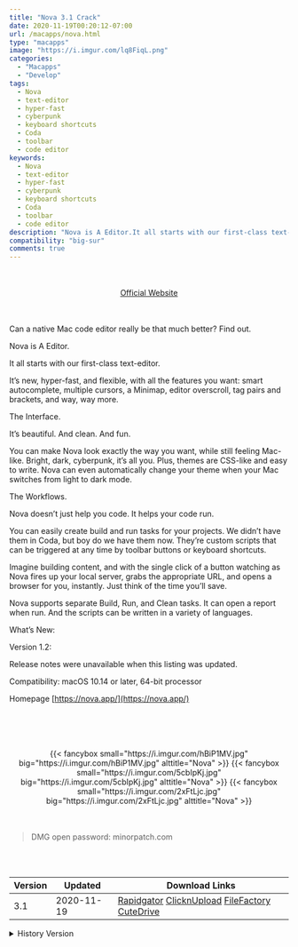 ```yaml
---
title: "Nova 3.1 Crack"
date: 2020-11-19T00:20:12-07:00
url: /macapps/nova.html
type: "macapps"
image: "https://i.imgur.com/lq8FiqL.png"
categories:
  - "Macapps"
  - "Develop"
tags:
  - Nova
  - text-editor
  - hyper-fast
  - cyberpunk
  - keyboard shortcuts
  - Coda
  - toolbar
  - code editor
keywords:
  - Nova
  - text-editor
  - hyper-fast
  - cyberpunk
  - keyboard shortcuts
  - Coda
  - toolbar
  - code editor
description: "Nova is A Editor.It all starts with our first-class text-editor.It’s new, hyper-fast, and flexible, with all the features you want: smart autocomplete, multiple cursors, a Minimap, editor overscroll, tag pairs and brackets, and way, way more"
compatibility: "big-sur"
comments: true
---
```


<br/>
<br/>
<center>
<a href="https://www.macbartender.com" target="blank"><div class="border px-4 border-blue-500 rounded-lg transition duration-500 
    ease-in-out w-48 text-lg text-blue-500 text-center hover:bg-blue-500 hover:text-white">
  Official Website 
</div></a>
</center>
<br/>
<br/>

Can a native Mac code editor really be that much better? Find out.

Nova is A Editor.

It all starts with our first-class text-editor.

It’s new, hyper-fast, and flexible, with all the features you want: smart autocomplete, multiple cursors, a Minimap, editor overscroll, tag pairs and brackets, and way, way more.

The Interface.

It’s beautiful. And clean. And fun.

You can make Nova look exactly the way you want, while still feeling Mac-like. Bright, dark, cyberpunk, it’s all you. Plus, themes are CSS-like and easy to write. Nova can even automatically change your theme when your Mac switches from light to dark mode.

The Workflows.

Nova doesn’t just help you code. It helps your code run.

You can easily create build and run tasks for your projects. We didn’t have them in Coda, but boy do we have them now. They’re custom scripts that can be triggered at any time by toolbar buttons or keyboard shortcuts.

Imagine building content, and with the single click of a button watching as Nova fires up your local server, grabs the appropriate URL, and opens a browser for you, instantly. Just think of the time you’ll save.

Nova supports separate Build, Run, and Clean tasks. It can open a report when run. And the scripts can be written in a variety of languages.

What’s New:

Version 1.2:

Release notes were unavailable when this listing was updated.

Compatibility: macOS 10.14 or later, 64-bit processor

Homepage [https://nova.app/](https://nova.app/)

<br/>
<br/>
<script async src="https://pagead2.googlesyndication.com/pagead/js/adsbygoogle.js"></script>
<ins class="adsbygoogle"
     style="display:block; text-align:center;"
     data-ad-layout="in-article"
     data-ad-format="fluid"
     data-ad-client="ca-pub-8746275014476192"
     data-ad-slot="5144997159"></ins>
<script>
     (adsbygoogle = window.adsbygoogle || []).push({});
</script>
<br/>
<br/>


<center>
<div class="w-full grid grid-cols-3 flex gap-2">
{{< fancybox small="https://i.imgur.com/hBiP1MV.jpg" big="https://i.imgur.com/hBiP1MV.jpg" alttitle="Nova" >}}
{{< fancybox small="https://i.imgur.com/5cbIpKj.jpg" big="https://i.imgur.com/5cbIpKj.jpg" alttitle="Nova" >}}
{{< fancybox small="https://i.imgur.com/2xFtLjc.jpg" big="https://i.imgur.com/2xFtLjc.jpg" alttitle="Nova" >}}
</div>
</center>

<br/>
<br/>


> DMG open password: minorpatch.com

<br/>

<br/>
<div id="history_version" class="history_version">

| Version | Updated | Download Links |
| ---- | ---- | ---- |
| 3.1 | 2020-11-19 | [Rapidgator](https://ouo.io/1rNuoS)   [ClicknUpload](https://ouo.io/3UfegS)   [FileFactory](https://ouo.io/WT2khV)   [CuteDrive](https://ouo.io/TnBpdr) |
<details>
<summary>History Version</summary>

| Version | Updated | Download Links |
| ---- | ---- | ---- |
| 3 | 2020-11-14 | [Rapidgator](https://ouo.io/mJ1hnD)   [ClicknUpload](https://ouo.io/xjgjON)   [FileFactory](https://ouo.io/wDudBe)   [CuteDrive](https://ouo.io/4dF4Ir) |
| 2.1 | 2020-10-31 | [Rapidgator](https://ouo.io/RWYbmK)   [ClicknUpload](https://ouo.io/HYpM1A)   [FileFactory](https://ouo.io/s8vRu3)   [CuteDrive](https://ouo.io/5rBuSt) |
| 2.0 | 2020-10-23 | [Rapidgator](https://ouo.io/zP28veA)   [ClicknUpload](https://ouo.io/u2dl0k)   [FileFactory](https://ouo.io/XFeUD0)   [CuteDrive](https://ouo.io/KXn8FQ) |
| 1.2 | 2020-10-20 | [UsersCloud](https://ouo.io/eVmrC1)   [ClicknUpload](https://ouo.io/2xJ2OR)   [FileFactory](https://ouo.io/yhICVC)   [CuteDrive](https://ouo.io/LoZl3g) |
</details>

</div>
